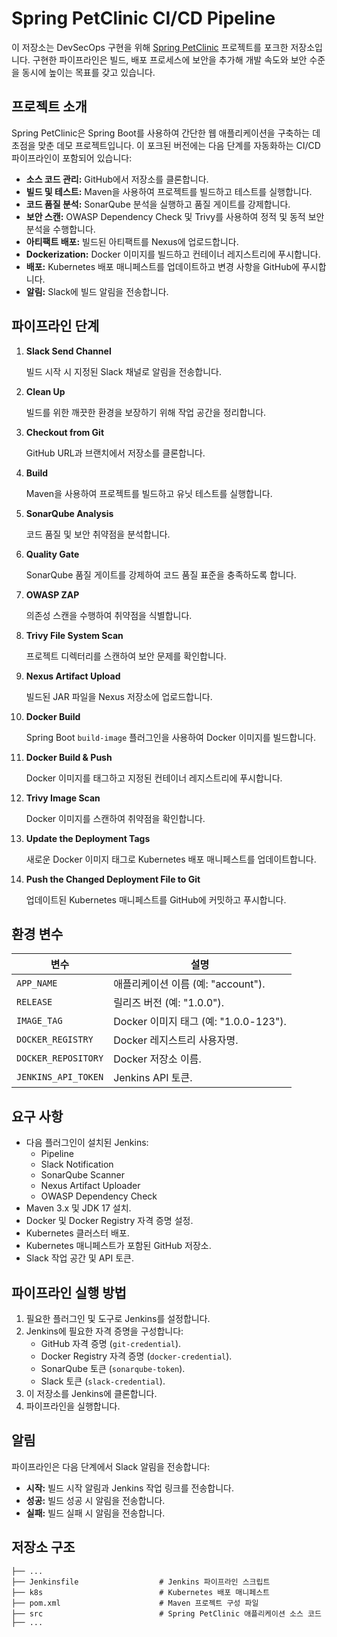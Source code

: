 # Spring PetClinic CI/CD Pipeline

이 저장소는 DevSecOps 구현을 위해 [Spring PetClinic](https://github.com/spring-projects/spring-petclinic) 프로젝트를 포크한 저장소입니다. 구현한 파이프라인은 빌드, 배포 프로세스에 보안을 추가해 개발 속도와 보안 수준을 동시에 높이는 목표를 갖고 있습니다.

## 프로젝트 소개
Spring PetClinic은 Spring Boot를 사용하여 간단한 웹 애플리케이션을 구축하는 데 초점을 맞춘 데모 프로젝트입니다. 이 포크된 버전에는 다음 단계를 자동화하는 CI/CD 파이프라인이 포함되어 있습니다:

- **소스 코드 관리:** GitHub에서 저장소를 클론합니다.
- **빌드 및 테스트:** Maven을 사용하여 프로젝트를 빌드하고 테스트를 실행합니다.
- **코드 품질 분석:** SonarQube 분석을 실행하고 품질 게이트를 강제합니다.
- **보안 스캔:** OWASP Dependency Check 및 Trivy를 사용하여 정적 및 동적 보안 분석을 수행합니다.
- **아티팩트 배포:** 빌드된 아티팩트를 Nexus에 업로드합니다.
- **Dockerization:** Docker 이미지를 빌드하고 컨테이너 레지스트리에 푸시합니다.
- **배포:** Kubernetes 배포 매니페스트를 업데이트하고 변경 사항을 GitHub에 푸시합니다.
- **알림:** Slack에 빌드 알림을 전송합니다.

## 파이프라인 단계

1. **Slack Send Channel**
    
    빌드 시작 시 지정된 Slack 채널로 알림을 전송합니다.

2. **Clean Up**

    빌드를 위한 깨끗한 환경을 보장하기 위해 작업 공간을 정리합니다.

3. **Checkout from Git**

    GitHub URL과 브랜치에서 저장소를 클론합니다.

4. **Build**
    
    Maven을 사용하여 프로젝트를 빌드하고 유닛 테스트를 실행합니다.

5. **SonarQube Analysis**

    코드 품질 및 보안 취약점을 분석합니다.

6. **Quality Gate**

    SonarQube 품질 게이트를 강제하여 코드 품질 표준을 충족하도록 합니다.

7. **OWASP ZAP**

    의존성 스캔을 수행하여 취약점을 식별합니다.

8. **Trivy File System Scan**

    프로젝트 디렉터리를 스캔하여 보안 문제를 확인합니다.

9. **Nexus Artifact Upload**

    빌드된 JAR 파일을 Nexus 저장소에 업로드합니다.

10. **Docker Build**

    Spring Boot `build-image` 플러그인을 사용하여 Docker 이미지를 빌드합니다.

11. **Docker Build & Push**

    Docker 이미지를 태그하고 지정된 컨테이너 레지스트리에 푸시합니다.

12. **Trivy Image Scan**

    Docker 이미지를 스캔하여 취약점을 확인합니다.

13. **Update the Deployment Tags**

    새로운 Docker 이미지 태그로 Kubernetes 배포 매니페스트를 업데이트합니다.

14. **Push the Changed Deployment File to Git**

    업데이트된 Kubernetes 매니페스트를 GitHub에 커밋하고 푸시합니다.

## 환경 변수

| 변수               | 설명                                         |
|-------------------|---------------------------------------------|
| `APP_NAME`        | 애플리케이션 이름 (예: "account").          |
| `RELEASE`         | 릴리즈 버전 (예: "1.0.0").                |
| `IMAGE_TAG`       | Docker 이미지 태그 (예: "1.0.0-123").      |
| `DOCKER_REGISTRY` | Docker 레지스트리 사용자명.                 |
| `DOCKER_REPOSITORY` | Docker 저장소 이름.                        |
| `JENKINS_API_TOKEN` | Jenkins API 토큰.                          |

## 요구 사항

- 다음 플러그인이 설치된 Jenkins:
  - Pipeline
  - Slack Notification
  - SonarQube Scanner
  - Nexus Artifact Uploader
  - OWASP Dependency Check
- Maven 3.x 및 JDK 17 설치.
- Docker 및 Docker Registry 자격 증명 설정.
- Kubernetes 클러스터 배포.
- Kubernetes 매니페스트가 포함된 GitHub 저장소.
- Slack 작업 공간 및 API 토큰.

## 파이프라인 실행 방법

1. 필요한 플러그인 및 도구로 Jenkins를 설정합니다.
2. Jenkins에 필요한 자격 증명을 구성합니다:
   - GitHub 자격 증명 (`git-credential`).
   - Docker Registry 자격 증명 (`docker-credential`).
   - SonarQube 토큰 (`sonarqube-token`).
   - Slack 토큰 (`slack-credential`).
3. 이 저장소를 Jenkins에 클론합니다.
4. 파이프라인을 실행합니다.

## 알림
파이프라인은 다음 단계에서 Slack 알림을 전송합니다:

- **시작:** 빌드 시작 알림과 Jenkins 작업 링크를 전송합니다.
- **성공:** 빌드 성공 시 알림을 전송합니다.
- **실패:** 빌드 실패 시 알림을 전송합니다.

## 저장소 구조

```plaintext
├── ...
├── Jenkinsfile                  # Jenkins 파이프라인 스크립트
├── k8s                          # Kubernetes 배포 매니페스트
├── pom.xml                      # Maven 프로젝트 구성 파일
├── src                          # Spring PetClinic 애플리케이션 소스 코드
├── ...
```
